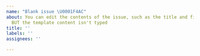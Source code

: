 ```yaml
---
name: "Blank issue \U0001F4AC"
about: You can edit the contents of the issue, such as the title and first comment,
  BUT the template content isn't typed
title: ''
labels: ''
assignees: ''

---
```



